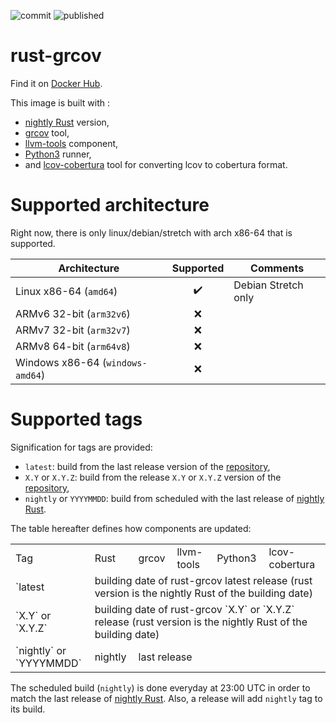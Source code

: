 ![commit](https://github.com/nabilmerk/docker-grcov-nightly/workflows/push/badge.svg)
![published](https://github.com/nabilmerk/docker-grcov-nightly/workflows/publish/badge.svg)

# rust-grcov

Find it on [Docker Hub](https://hub.docker.com/repository/docker/nabilmerk/grcov-nightly).

This image is built with :
- [nightly Rust](https://hub.docker.com/r/rustlang/rust) version,
- [grcov](https://github.com/mozilla/grcov) tool,
- [llvm-tools](https://internals.rust-lang.org/t/llvm-tools-a-new-rustup-component-for-binary-inspection-objdump-nm-size-and-profiling-profdata/7830) component,
- [Python3](https://www.python.org/) runner,
- and [lcov-cobertura](https://github.com/eriwen/lcov-to-cobertura-xml) tool for converting lcov to cobertura format.

# Supported architecture

Right now, there is only linux/debian/stretch with arch x86-64 that is supported.

| Architecture                      | Supported        | Comments            |
| --------------------------------- |:----------------:| ------------------- |
| Linux x86-64 (`amd64`)            |:heavy_check_mark:| Debian Stretch only |
| ARMv6 32-bit (`arm32v6`)          |:x:               |                     |
| ARMv7 32-bit (`arm32v7`)          |:x:               |                     |
| ARMv8 64-bit (`arm64v8`)          |:x:               |                     |
| Windows x86-64 (`windows-amd64`)  |:x:               |                     |

# Supported tags

Signification for tags are provided:
- `latest`: build from the last release version of the [repository](https://github.com/nabilmerk/docker-grcov-nightly),
- `X.Y` or `X.Y.Z`: build from the release `X.Y` or `X.Y.Z` version of the [repository](https://github.com/nabilmerk/docker-grcov-nightly),
- `nightly` or `YYYYMMDD`: build from scheduled with the last release of [nightly Rust](https://hub.docker.com/r/rustlang/rust).

The table hereafter defines how components are updated:
<table>
<tr><td>Tag</td><td>Rust</td><td>grcov</td><td>llvm-tools</td><td>Python3</td><td>lcov-cobertura</td></tr>
<tr><td>`latest</td><td colspan=5>building date of rust-grcov latest release (rust version is the nightly Rust of the building date)</td></tr>
<tr><td>`X.Y` or `X.Y.Z`</td><td colspan=5>building date of rust-grcov `X.Y` or `X.Y.Z` release (rust version is the nightly Rust of the building date)</td></tr>
<tr><td>`nightly` or `YYYYMMDD`</td><td>nightly</td><td colspan=4>last release</td></tr>
</table>
<!---| Tag | Rust | grcov | llvm-tools | Python3 | lcov-cobertura |
| --- | ---- | ----- | ---------- | ------- | -------------- |
| `latest` <td colspan=5> building date of rust-grcov latest release (rust version is the nightly Rust of the building date) </td>
| `X.Y` or `X.Y.Z` <td colspan=5> building date of rust-grcov `X.Y` or `X.Y.Z` release (rust version is the nightly Rust of the building date) </td>
| `nightly` or `YYYYMMDD` | nightly <td colspan=4> last release </td>--->

The scheduled build (`nightly`) is done everyday at 23:00 UTC in order to match the last release of [nightly Rust](https://hub.docker.com/r/rustlang/rust).
Also, a release will add `nightly` tag to its build.